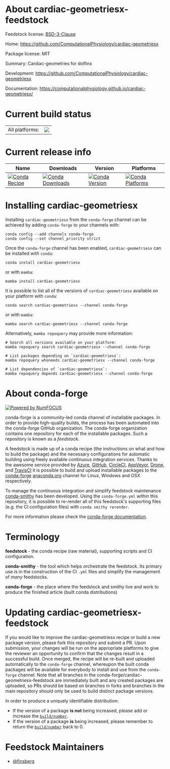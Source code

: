 About cardiac-geometriesx-feedstock
===================================

Feedstock license: [BSD-3-Clause](https://github.com/conda-forge/cardiac-geometriesx-feedstock/blob/main/LICENSE.txt)

Home: https://github.com/ComputationalPhysiology/cardiac-geometriesx

Package license: MIT

Summary: Cardiac-geometries for dolfinx

Development: https://github.com/ComputationalPhysiology/cardiac-geometriesx

Documentation: https://computationalphysiology.github.io/cardiac-geometriesx/

Current build status
====================


<table><tr><td>All platforms:</td>
    <td>
      <a href="https://dev.azure.com/conda-forge/feedstock-builds/_build/latest?definitionId=25809&branchName=main">
        <img src="https://dev.azure.com/conda-forge/feedstock-builds/_apis/build/status/cardiac-geometriesx-feedstock?branchName=main">
      </a>
    </td>
  </tr>
</table>

Current release info
====================

| Name | Downloads | Version | Platforms |
| --- | --- | --- | --- |
| [![Conda Recipe](https://img.shields.io/badge/recipe-cardiac--geometriesx-green.svg)](https://anaconda.org/conda-forge/cardiac-geometriesx) | [![Conda Downloads](https://img.shields.io/conda/dn/conda-forge/cardiac-geometriesx.svg)](https://anaconda.org/conda-forge/cardiac-geometriesx) | [![Conda Version](https://img.shields.io/conda/vn/conda-forge/cardiac-geometriesx.svg)](https://anaconda.org/conda-forge/cardiac-geometriesx) | [![Conda Platforms](https://img.shields.io/conda/pn/conda-forge/cardiac-geometriesx.svg)](https://anaconda.org/conda-forge/cardiac-geometriesx) |

Installing cardiac-geometriesx
==============================

Installing `cardiac-geometriesx` from the `conda-forge` channel can be achieved by adding `conda-forge` to your channels with:

```
conda config --add channels conda-forge
conda config --set channel_priority strict
```

Once the `conda-forge` channel has been enabled, `cardiac-geometriesx` can be installed with `conda`:

```
conda install cardiac-geometriesx
```

or with `mamba`:

```
mamba install cardiac-geometriesx
```

It is possible to list all of the versions of `cardiac-geometriesx` available on your platform with `conda`:

```
conda search cardiac-geometriesx --channel conda-forge
```

or with `mamba`:

```
mamba search cardiac-geometriesx --channel conda-forge
```

Alternatively, `mamba repoquery` may provide more information:

```
# Search all versions available on your platform:
mamba repoquery search cardiac-geometriesx --channel conda-forge

# List packages depending on `cardiac-geometriesx`:
mamba repoquery whoneeds cardiac-geometriesx --channel conda-forge

# List dependencies of `cardiac-geometriesx`:
mamba repoquery depends cardiac-geometriesx --channel conda-forge
```


About conda-forge
=================

[![Powered by
NumFOCUS](https://img.shields.io/badge/powered%20by-NumFOCUS-orange.svg?style=flat&colorA=E1523D&colorB=007D8A)](https://numfocus.org)

conda-forge is a community-led conda channel of installable packages.
In order to provide high-quality builds, the process has been automated into the
conda-forge GitHub organization. The conda-forge organization contains one repository
for each of the installable packages. Such a repository is known as a *feedstock*.

A feedstock is made up of a conda recipe (the instructions on what and how to build
the package) and the necessary configurations for automatic building using freely
available continuous integration services. Thanks to the awesome service provided by
[Azure](https://azure.microsoft.com/en-us/services/devops/), [GitHub](https://github.com/),
[CircleCI](https://circleci.com/), [AppVeyor](https://www.appveyor.com/),
[Drone](https://cloud.drone.io/welcome), and [TravisCI](https://travis-ci.com/)
it is possible to build and upload installable packages to the
[conda-forge](https://anaconda.org/conda-forge) [anaconda.org](https://anaconda.org/)
channel for Linux, Windows and OSX respectively.

To manage the continuous integration and simplify feedstock maintenance
[conda-smithy](https://github.com/conda-forge/conda-smithy) has been developed.
Using the ``conda-forge.yml`` within this repository, it is possible to re-render all of
this feedstock's supporting files (e.g. the CI configuration files) with ``conda smithy rerender``.

For more information please check the [conda-forge documentation](https://conda-forge.org/docs/).

Terminology
===========

**feedstock** - the conda recipe (raw material), supporting scripts and CI configuration.

**conda-smithy** - the tool which helps orchestrate the feedstock.
                   Its primary use is in the construction of the CI ``.yml`` files
                   and simplify the management of *many* feedstocks.

**conda-forge** - the place where the feedstock and smithy live and work to
                  produce the finished article (built conda distributions)


Updating cardiac-geometriesx-feedstock
======================================

If you would like to improve the cardiac-geometriesx recipe or build a new
package version, please fork this repository and submit a PR. Upon submission,
your changes will be run on the appropriate platforms to give the reviewer an
opportunity to confirm that the changes result in a successful build. Once
merged, the recipe will be re-built and uploaded automatically to the
`conda-forge` channel, whereupon the built conda packages will be available for
everybody to install and use from the `conda-forge` channel.
Note that all branches in the conda-forge/cardiac-geometriesx-feedstock are
immediately built and any created packages are uploaded, so PRs should be based
on branches in forks and branches in the main repository should only be used to
build distinct package versions.

In order to produce a uniquely identifiable distribution:
 * If the version of a package **is not** being increased, please add or increase
   the [``build/number``](https://docs.conda.io/projects/conda-build/en/latest/resources/define-metadata.html#build-number-and-string).
 * If the version of a package **is** being increased, please remember to return
   the [``build/number``](https://docs.conda.io/projects/conda-build/en/latest/resources/define-metadata.html#build-number-and-string)
   back to 0.

Feedstock Maintainers
=====================

* [@finsberg](https://github.com/finsberg/)

